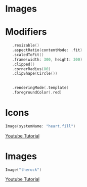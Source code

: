 
# Images


# Modifiers
```swift
   .resizable()
   .aspectRatio(contentMode: .fit)
   .scaledToFit()
   .frame(width: 300, height: 300)
   .clipped()
   .cornerRadius(80)
   .clipShape(Circle())
   
   
   .renderingMode(.template)
   .foregroundColor(.red)
  ```
    
   # Icons 
   ```swift
   Image(systemName: "heart.fill")
```
[Youtube Tutorial](https://www.youtube.com/watch?v=Giq8jRnh0Gk)


# Images
   ```swift
   Image("therock")
```
   
[Youtube Tutorial](https://www.youtube.com/watch?v=MeoiHFdIeR8)
